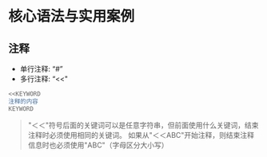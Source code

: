 # 核心语法与实用案例

## 注释

* 单行注释: “#”
* 多行注释: “<<"

```bash
<<KEYWORD
注释的内容
KEYWORD
```

> "＜＜"符号后面的关键词可以是任意字符串，但前面使用什么关键词，结束注释时必须使用相同的关键词。
> 如果从"＜＜ABC"开始注释，则结束注释信息时也必须使用"ABC"（字母区分大小写）

